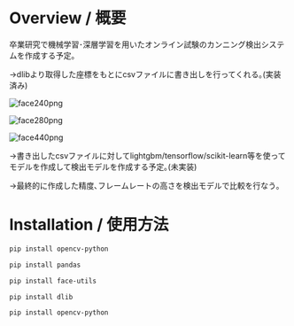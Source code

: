 # Overview / 概要
卒業研究で機械学習･深層学習を用いたオンライン試験のカンニング検出システムを作成する予定｡

->dlibより取得した座標をもとにcsvファイルに書き出しを行ってくれる｡(実装済み)

![face240png](https://user-images.githubusercontent.com/61785070/178117466-bb42f027-c22d-4fe2-9cbb-eb365b8538a9.png)

![face280png](https://user-images.githubusercontent.com/61785070/178117468-a9eb45de-6323-4b2f-a1bd-badb06909e9f.png)

![face440png](https://user-images.githubusercontent.com/61785070/178117473-99f4d03b-733a-4744-853e-6d898f1d35c8.png)

->書き出したcsvファイルに対してlightgbm/tensorflow/scikit-learn等を使ってモデルを作成して検出モデルを作成する予定｡(未実装)

->最終的に作成した精度､フレームレートの高さを検出モデルで比較を行なう｡

# Installation / 使用方法
```bash
pip install opencv-python
```
```bash
pip install pandas
```
```bash
pip install face-utils
```
```bash
pip install dlib
```
```bash
pip install opencv-python
```
